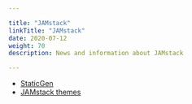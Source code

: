 ```yaml
---

title: "JAMstack"  
linkTitle: "JAMstack"  
date: 2020-07-12  
weight: 70  
description: News and information about JAMstack

---
```


* [StaticGen](https://www.staticgen.com/)
* [JAMstack themes](https://jamstackthemes.dev/)
